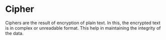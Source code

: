 # Cipher
Ciphers are the result of encryption of plain text. In this, the encrypted text is in complex or unreadable format. This help in maintaining the integrity of the data.
